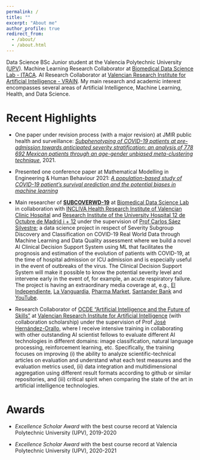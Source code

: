 ```yaml
---
permalink: /
title: ""
excerpt: "About me"
author_profile: true
redirect_from: 
  - /about/
  - /about.html
---
```




Data Science BSc Junior student at the Valencia Polytechnic University ([UPV](http://www.upv.es/)). Machine Learning Research Collaborator at [Biomedical Data Science Lab - ITACA](https://www.bdslab.upv.es/). AI Research Collaborator at [Valencian Research Institute for Artificial Intelligence - VRAIN](https://vrain.upv.es/). My main research and academic interest encompasses several areas of Artificial Intelligence, Machine Learning, Health, and Data Science.

Recent Highlights
======

* One paper under revision process (with a major revision) at JMIR public health and surveillance: [*Subphenotyping of COVID-19 patients at pre-admission towards anticipated severity stratification: an analysis of 778 692 Mexican patients through an age-gender unbiased meta-clustering technique*](https://doi.org/10.1101/2021.02.21.21252132), 2021.

* Presented one conference paper at Mathematical Modelling in Engineering & Human Behaviour 2021:  [*A population-based study of COVID-19 patient’s survival prediction and the potential biases in machine learning*](https://jornadas.imm.upv.es/proceedings/Modelling2021.pdf)

* Main researcher of [**SUBCOVERWD-19**](http://www.itaca.upv.es/projects_page/single-projects/) at [Biomedical Data Science Lab](https://www.bdslab.upv.es/) in collaboration with [INCLIVA Health Research Institute of Valencian Clinic Hospital](https://www.incliva.es/) and [Research Institute of the University Hospital 12 de Octubre de Madrid i + 12](https://imas12.es/) under the supervision of [Prof Carlos Sáez Silvestre](http://personales.upv.es/carsaesi/#about); a data science project in respect of Severity Subgroup Discovery and Classification on COVID-19 Real World Data through Machine Learning and Data Quality assessment where we build a novel AI Clinical Decision Support System using ML that facilitates the prognosis and estimation of the evolution of patients with COVID-19, at the time of hospital admission or ICU admission and is especially useful in the event of outbreaks of the virus. The Clinical Decision Support System will make it possible to know the potential severity level and intervene early in the event of, for example, an acute respiratory failure. The project is having an extraordinary media coverage at, e.g., [El Independiente](https://www.elindependiente.com/futuro/2020/08/04/desarrollan-un-sistema-de-ia-para-pronostico-personalizado-de-afectados-covid-19/), [La Vanguardia](https://www.lavanguardia.com/local/valencia/20200804/482675943882/un-nuevo-sistema-de-inteligencia-artificial-facilitara-el-pronostico-y-la-evolucion-de-los-pacientes.html), [Pharma Market](https://www.phmk.es/i-d/nuevo-sistema-de-inteligencia-artificial-facilitara-el-pronostico-y-evolucion-del-covid-19), [Santander Bank](https://www.santander.com/en/stories/the-supera-covid-19-fund-eur-85-million-to-tackle-coronavirus-in-spain) and [YouTube](https://www.youtube.com/watch?v=oFAx1dFhXu8).  

* Research Collaborator of [OCDE “Artificial Intelligence and the Future of Skills”](https://www.oecd.org/education/ceri/) at [Valencian Research Institute for Artificial Intelligence](https://vrain.upv.es/) (with collaboration scholarship) under the supervision of Prof [José Hernández-Orallo](http://josephorallo.webs.upv.es/), where I receive intensive training in collaborating with other outstanding AI scientist fellows to evaluate different AI technologies in different domains: image classification, natural language processing, reinforcement learning, etc. Specifically, the training focuses on improving (i) the ability to analyze scientific-technical articles on evaluation and understand what each test measures and the evaluation metrics used, (ii) data integration and multidimensional aggregation using different result formats according to github or similar repositories, and (iii) critical spirit when comparing the state of the art in artificial intelligence technologies.

Awards
======

* *Excellence Scholar Award* with the best course record at Valencia Polytechnic University (UPV), 2019-2020

* *Excellence Scholar Award* with the best course record at Valencia Polytechnic University (UPV), 2020-2021
